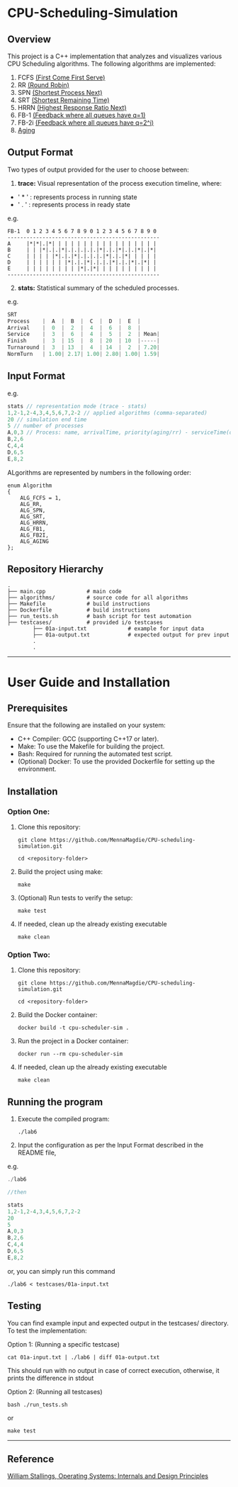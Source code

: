 # CPU-Scheduling-Simulation

## Overview

This project is a C++ implementation that analyzes and visualizes various CPU Scheduling algorithms. The following algorithms are implemented:

1. FCFS [(First Come First Serve)](https://www.geeksforgeeks.org/fcfs-scheduling-full-form/) 
2. RR [(Round Robin)](https://www.sciencedirect.com/topics/computer-science/round-robin-scheduling#:~:text=Round%2Drobin%20scheduling%20is%20a,is%20taken%20from%20the%20front.)
3. SPN [(Shortest Process Next)](https://www.geeksforgeeks.org/shortest-job-next-sjn-in-operating-system/)
4. SRT [(Shortest Remaining Time)](https://www.geeksforgeeks.org/shortest-remaining-time-first-preemptive-sjf-scheduling-algorithm/)
5. HRRN [(Highest Response Ratio Next)](https://www.geeksforgeeks.org/highest-response-ratio-next-hrrn-cpu-scheduling/)
6. FB-1 [(Feedback where all queues have q=1)](https://www.geeksforgeeks.org/multilevel-feedback-queue-scheduling-mlfq-cpu-scheduling/)
7. FB-2i [(Feedback where all queues have q=2^i)](https://www.geeksforgeeks.org/multilevel-feedback-queue-scheduling-mlfq-cpu-scheduling/)
8. [Aging](https://www.naukri.com/code360/library/aging-in-os) 


## Output Format

Two types of output provided for the user to choose between:

1. **trace:** Visual representation of the process execution timeline, where:
- ' * ' : represents process in running state
- ' . ' : represents process in ready state

e.g.

```
FB-1  0 1 2 3 4 5 6 7 8 9 0 1 2 3 4 5 6 7 8 9 0 
------------------------------------------------
A     |*|*|.|*| | | | | | | | | | | | | | | | | 
B     | | |*|.|.|*|.|.|.|.|.|*|.|.|*|.|.|*|.|*| 
C     | | | | |*|.|.|*|.|.|.|.|*|.|.|*| | | | | 
D     | | | | | | |*|.|.|*|.|.|.|*|.|.|*|.|*| | 
E     | | | | | | | | |*|.|*| | | | | | | | | | 
------------------------------------------------
```

2. **stats:** Statistical summary of the scheduled processes.

e.g.

```c
SRT
Process    |  A  |  B  |  C  |  D  |  E  |
Arrival    |  0  |  2  |  4  |  6  |  8  |
Service    |  3  |  6  |  4  |  5  |  2  | Mean|
Finish     |  3  | 15  |  8  | 20  | 10  |-----|
Turnaround |  3  | 13  |  4  | 14  |  2  | 7.20|
NormTurn   | 1.00| 2.17| 1.00| 2.80| 1.00| 1.59|
```

## Input Format
e.g.

```c
stats // representation mode (trace - stats)
1,2-1,2-4,3,4,5,6,7,2-2 // applied algorithms (comma-separated)
20 // simulation end time
5 // number of processes
A,0,3 // Process: name, arrivalTime, priority(aging/rr) - serviceTime(otherwise)
B,2,6
C,4,4
D,6,5
E,8,2

```
ALgorithms are represented by numbers in the following order:

```
enum Algorithm
{
    ALG_FCFS = 1,
    ALG_RR,
    ALG_SPN,
    ALG_SRT,
    ALG_HRRN,
    ALG_FB1,
    ALG_FB2I,
    ALG_AGING
};
```


## Repository Hierarchy

```plaintext
.
├── main.cpp             # main code
├── algorithms/          # source code for all algorithms
├── Makefile             # build instructions
├── Dockerfile           # build instructions
├── run_tests.sh         # bash script for test automation
├── testcases/           # provided i/o testcases
        ├── 01a-input.txt             # example for input data
        ├── 01a-output.txt            # expected output for prev input
        .
        .
```
-----------------------

# User Guide and Installation

## Prerequisites
Ensure that the following are installed on your system:
- C++ Compiler: GCC (supporting C++17 or later).
- Make: To use the Makefile for building the project.
- Bash: Required for running the automated test script.
- (Optional) Docker: To use the provided Dockerfile for setting up the environment.


## Installation

### Option One:
1. Clone this repository:

    `
git clone https://github.com/MennaMagdie/CPU-scheduling-simulation.git
`

    `
cd <repository-folder>
`

2. Build the project using make:

    `make`

3. (Optional) Run tests to verify the setup:

    `make test`

4. If needed, clean up the already existing executable

    `make clean`


### Option Two:
1. Clone this repository:

    `
git clone https://github.com/MennaMagdie/CPU-scheduling-simulation.git
`

    `
cd <repository-folder>
`

2. Build the Docker container:

    `docker build -t cpu-scheduler-sim .`

3. Run the project in a Docker container:

    `docker run --rm cpu-scheduler-sim`

4. If needed, clean up the already existing executable

    `make clean`


## Running the program

1. Execute the compiled program:

    `./lab6`

2. Input the configuration as per the Input Format described in the README file,

e.g.

```c
./lab6 

//then

stats 
1,2-1,2-4,3,4,5,6,7,2-2
20 
5
A,0,3
B,2,6
C,4,4
D,6,5
E,8,2
```
or, you can simply run this command

```
./lab6 < testcases/01a-input.txt
```

## Testing
You can find example input and expected output in the testcases/ directory. To test the implementation:


Option 1: (Running a specific testcase)

`cat 01a-input.txt | ./lab6 | diff 01a-output.txt`

This should run with no output in case of correct execution, otherwise, it prints the difference in stdout


Option 2: (Running all testcases)

`bash ./run_tests.sh`

or

`make test`

-------------------

<!-- Algorithms Implemented so far

1. FCFS "testcases passed: 1a 1b 1c 1d"
2. RR "testcases passed: 2a, 2b, 2c, 2d, 3a, 3b, 3c, 3d, 9a, 9b"
3. SPN "testcases passed: 4a 4b 4c 4d"
4. SRT "testcases passed: 5a, 5c, 5b, 5d"
5. HHRN "testcases passes: 6a 6b 6c 6d"
6. FB-1 "testcases passed: 7a, 7b"
7. FB-2i "testcases passed: 8a, 8b"
8. Aging "testcases passed: 11a, 12a"

multiple processes test cases passed: 7c, 7d, 10a, 10b

NOTES:

1. stats function needs modifications in white spaces "2b 3b 3d 7b 7d 9b fail in diff command" - problem in spaces of the last number in turnaround (DONE)
2. WE NEED TO AUTOMATE TESTS SOMEHOW (meen al el kalam da? :') (DONE)

36/36 test cases passed (woohoo) -->


## Reference
[William Stallings, Operating Systems: Internals and Design Principles](https://www.youseficlass.ir/wp-content/uploads/2023/07/William_Stallings_Operating_Systems_Internals_and_Design_Principles_watermark.pdf)